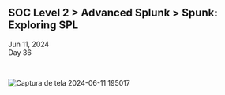 <h2> SOC Level 2 > Advanced Splunk > Spunk: Exploring SPL</h2>

Jun 11, 2024 <br>
Day 36 <br>

<br>

![Captura de tela 2024-06-11 195017](https://github.com/user-attachments/assets/14765d9d-6b64-4ae9-ae43-0c661dfc549a)

